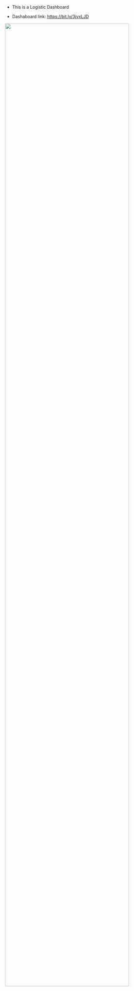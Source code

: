 - This is a Logistic Dashboard

- Dashaboard link: https://bit.ly/3jvxLJD

<img src="https://user-images.githubusercontent.com/86684420/131502888-0c427cc1-7ac7-48e3-a270-8f54cc8a31e4.png" width="90%"></img> 
